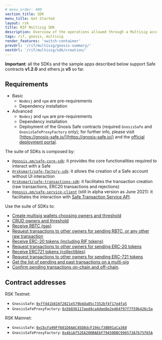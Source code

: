 ```yaml
---
# menu_order: 400
section_title: SDK
menu_title: Get Started
layout: rsk
title: RIF Multisig SDK
description: Overview of the operations allowed through a Multisig account
tags: rif, gnosis, multisig
render_features: 'switch-container'
prevUrl: '/rif/multisig/gnosis-summary/'
nextUrl: '/rif/multisig/sdk/creation/'
---
```

**Important**: all the SDKs and the sample apps described below support Safe contracts **v1.2.0** and ethers.js **v5** so far.

## Requirements

[](#top "switch-container")
- Basic
    * `Nodesj` and `npm` are pre-requirements
    * Dependency installation
- Advanced
    * `Nodesj` and `npm` are pre-requirements
    * Dependency installation
    * Deployment of the Gnosis Safe contracts (required `GnosisSafe` and `GnosisSafeProxyFactory` only); for further info, please visit [https://gnosis-safe.io/](https://gnosis-safe.io/) and the [official deployment portal](https://docs.gnosis.io/safe/docs/contracts_deployment/).

The suite of SDKs is composed by:
- [`@gnosis.pm/safe-core-sdk`](https://github.com/gnosis/safe-core-sdk): it provides the core functionalities required to interact with a Safe
- [`@rsksmart/safe-factory-sdk`](https://github.com/rsksmart/safe-factory-sdk): it allows the creation of a Safe account without UI interaction
- [`@rsksmart/safe-transactions-sdk`](https://github.com/rsksmart/safe-transactions-sdk): it facilitates the transaction creation (raw transactions, ERC20 transactions and rejections) 
- [`@gnosis.pm/safe-service-client`](https://www.npmjs.com/package/@gnosis.pm/safe-service-client) (still in alpha version as June 2021): it facilitates the interaction with [Safe Transaction Service API](https://github.com/gnosis/safe-transaction-service).

Use the suite of SDKs to:
- [Create multisig wallets choosing owners and threshold](creation)
- [CRUD owners and threshold](policies/)
- [Receive RBTC (gas)](rbtc/receive_rbtc)
- [Request transactions to other owners for sending RBTC, or any other raw transaction](rbtc/rbtc_transactions)
- [Receive ERC-20 tokens (including RIF tokens)](erc20/receive_erc20)
- [Request transactions to other owners for sending ERC-20 tokens](erc20/erc20_transactions)
- [Receive ERC721 tokens (collectibles)](erc721/receive_erc721)
- [Request transactions to other owners for sending ERC-721 tokens](erc721/erc721_transactions)
- [Get the list of pending and past transactions on a multi-sig](listing)
- [Confirm pending transactions on-chain and off-chain](transaction_confirmation).

## Contract addresses

RSK Testnet:
- `GnosisSafe`: [`0xffd41b816f2821e579b4da85c7352bf4f17e4fa5`](https://explorer.testnet.rsk.co/address/0xffd41b816f2821e579b4da85c7352bf4f17e4fa5)
- `GnosisSafeProxyFactory`: [`0x5b836117aed4ca4dee8e2e464f97f7f59b426c5a`](https://explorer.testnet.rsk.co/address/0x5b836117aed4ca4dee8e2e464f97f7f59b426c5a)

RSK Mainnet:
- `GnosisSafe`: [`0xC6cFa90Ff601D6AAC45D8dcF194cf38B91aCa368`](https://explorer.rsk.co/address/0xC6cFa90Ff601D6AAC45D8dcF194cf38B91aCa368)
- `GnosisSafeProxyFactory`: [`0x4b1Af52EA200BAEbF79450DBC996573A7b75f65A`](https://explorer.rsk.co/address/0x4b1Af52EA200BAEbF79450DBC996573A7b75f65A)
